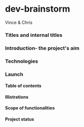 # dev-brainstorm
Vince & Chris

### Titles  and internal  titles

### Introduction- the project's aim

### Technologies

### Launch

#### Table of contents

#### Illistrations

#### Scope of functionalities

#### Project status